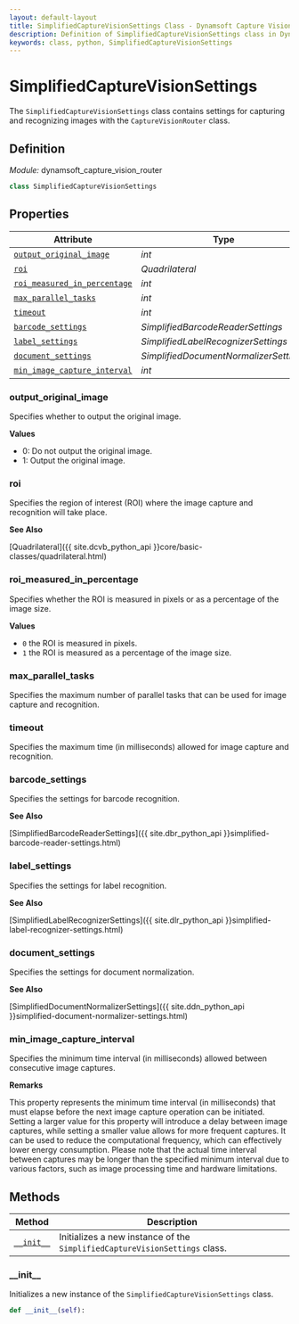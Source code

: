 ```yaml
---
layout: default-layout
title: SimplifiedCaptureVisionSettings Class - Dynamsoft Capture Vision Module Python Edition API Reference
description: Definition of SimplifiedCaptureVisionSettings class in Dynamsoft Capture Vision Module Python Edition.
keywords: class, python, SimplifiedCaptureVisionSettings
---
```


# SimplifiedCaptureVisionSettings

The `SimplifiedCaptureVisionSettings` class contains settings for capturing and recognizing images with the `CaptureVisionRouter` class.

## Definition

*Module:* dynamsoft_capture_vision_router

```python
class SimplifiedCaptureVisionSettings
```

## Properties

| Attribute                                             | Type                                |
| ----------------------------------------------------- | ----------------------------------- |
| [`output_original_image`](#output_original_image) | *int*                               |
| [`roi`](#roi)                                         | *Quadrilateral*                    |
| [`roi_measured_in_percentage`](#roi_measured_in_percentage) | *int*                               |
| [`max_parallel_tasks`](#max_parallel_tasks)               | *int*                               |
| [`timeout`](#timeout)                                 | *int*                               |
| [`barcode_settings`](#barcode_settings)                 | *SimplifiedBarcodeReaderSettings*   |
| [`label_settings`](#label_settings)                     | *SimplifiedLabelRecognizerSettings* |
| [`document_settings`](#document_settings)               | *SimplifiedDocumentNormalizerSettings* |
| [`min_image_capture_interval`](#min_image_capture_interval) | *int*                               |

### output_original_image

Specifies whether to output the original image. 

**Values**

- 0: Do not output the original image.
- 1: Output the original image.

### roi

Specifies the region of interest (ROI) where the image capture and recognition will take place. 

**See Also**

[Quadrilateral]({{ site.dcvb_python_api }}core/basic-classes/quadrilateral.html)

### roi_measured_in_percentage

Specifies whether the ROI is measured in pixels or as a percentage of the image size.

**Values**

- `0` the ROI is measured in pixels.
- `1` the ROI is measured as a percentage of the image size.

### max_parallel_tasks

Specifies the maximum number of parallel tasks that can be used for image capture and recognition.

### timeout

Specifies the maximum time (in milliseconds) allowed for image capture and recognition.

### barcode_settings

Specifies the settings for barcode recognition.

**See Also**

[SimplifiedBarcodeReaderSettings]({{ site.dbr_python_api }}simplified-barcode-reader-settings.html)

### label_settings

Specifies the settings for label recognition.

**See Also**

[SimplifiedLabelRecognizerSettings]({{ site.dlr_python_api }}simplified-label-recognizer-settings.html)

### document_settings

Specifies the settings for document normalization.

**See Also**

[SimplifiedDocumentNormalizerSettings]({{ site.ddn_python_api }}simplified-document-normalizer-settings.html)

### min_image_capture_interval

Specifies the minimum time interval (in milliseconds) allowed between consecutive image captures.

**Remarks**

This property represents the minimum time interval (in milliseconds) that must elapse before the next image capture operation can be initiated.
Setting a larger value for this property will introduce a delay between image captures, while setting a smaller value allows for more frequent captures. It can be used to reduce the computational frequency, which can effectively lower energy consumption. Please note that the actual time interval between captures may be longer than the specified minimum interval due to various factors, such as image processing time and hardware limitations.

## Methods
  
| Method | Description |
|------- | ---- |
| [`__init__`](#__init__) | Initializes a new instance of the `SimplifiedCaptureVisionSettings` class. |

### \_\_init\_\_

Initializes a new instance of the `SimplifiedCaptureVisionSettings` class.

```python
def __init__(self):
```

